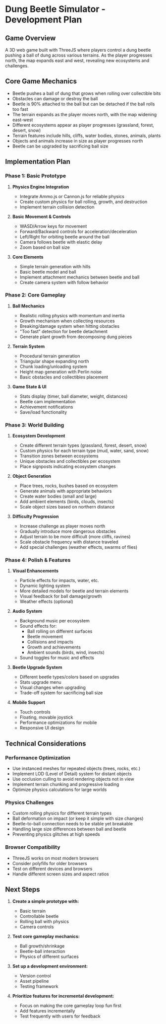 # Dung Beetle Simulator - Development Plan

## Game Overview
A 3D web game built with ThreeJS where players control a dung beetle pushing a ball of dung across various terrains. As the player progresses north, the map expands east and west, revealing new ecosystems and challenges.

## Core Game Mechanics
- Beetle pushes a ball of dung that grows when rolling over collectible bits
- Obstacles can damage or destroy the ball
- Beetle is 90% attached to the ball but can be detached if the ball rolls too fast
- The terrain expands as the player moves north, with the map widening east-west
- Different ecosystems appear as player progresses (grassland, forest, desert, snow)
- Terrain features include hills, cliffs, water bodies, stones, animals, plants
- Objects and animals increase in size as player progresses north
- Beetle can be upgraded by sacrificing ball size

## Implementation Plan

### Phase 1: Basic Prototype
1. **Physics Engine Integration**
   - Integrate Ammo.js or Cannon.js for reliable physics
   - Create custom physics for ball rolling, growth, and destruction
   - Implement terrain collision detection

2. **Basic Movement & Controls**
   - WASD/Arrow keys for movement
   - Forward/Backward controls for acceleration/deceleration
   - Left/Right for orbiting beetle around the ball
   - Camera follows beetle with elastic delay
   - Zoom based on ball size

3. **Core Elements**
   - Simple terrain generation with hills
   - Basic beetle model and ball
   - Implement attachment mechanics between beetle and ball
   - Create camera system with follow behavior

### Phase 2: Core Gameplay
1. **Ball Mechanics**
   - Realistic rolling physics with momentum and inertia
   - Growth mechanism when collecting resources
   - Breaking/damage system when hitting obstacles
   - "Too fast" detection for beetle detachment
   - Generate plant growth from decomposing dung pieces

2. **Terrain System**
   - Procedural terrain generation
   - Triangular shape expanding north
   - Chunk loading/unloading system
   - Height map generation with Perlin noise
   - Basic obstacles and collectibles placement

3. **Game State & UI**
   - Stats display (timer, ball diameter, weight, distances)
   - Beetle cam implementation
   - Achievement notifications
   - Save/load functionality

### Phase 3: World Building
1. **Ecosystem Development**
   - Create different terrain types (grassland, forest, desert, snow)
   - Custom physics for each terrain type (mud, water, sand, snow)
   - Transition zones between ecosystems
   - Unique obstacles and collectibles per ecosystem
   - Place signposts indicating ecosystem changes

2. **Object Generation**
   - Place trees, rocks, bushes based on ecosystem
   - Generate animals with appropriate behaviors
   - Create water bodies (small and large)
   - Add ambient elements (birds, clouds, insects)
   - Scale object sizes based on northern distance

3. **Difficulty Progression**
   - Increase challenge as player moves north
   - Gradually introduce more dangerous obstacles
   - Adjust terrain to be more difficult (more cliffs, ravines)
   - Scale obstacle frequency with distance traveled
   - Add special challenges (weather effects, swarms of flies)

### Phase 4: Polish & Features
1. **Visual Enhancements**
   - Particle effects for impacts, water, etc.
   - Dynamic lighting system
   - More detailed models for beetle and terrain elements
   - Visual feedback for ball damage/growth
   - Weather effects (optional)

2. **Audio System**
   - Background music per ecosystem
   - Sound effects for:
     - Ball rolling on different surfaces
     - Beetle movement
     - Collisions and impacts
     - Growth and achievements
     - Ambient sounds (birds, wind, insects)
   - Sound toggles for music and effects

3. **Beetle Upgrade System**
   - Different beetle types/colors based on upgrades
   - Stats upgrade menu
   - Visual changes when upgrading
   - Trade-off system for sacrificing ball size

4. **Mobile Support**
   - Touch controls
   - Floating, movable joystick
   - Performance optimizations for mobile
   - Responsive UI design

## Technical Considerations

### Performance Optimization
- Use instanced meshes for repeated objects (trees, rocks, etc.)
- Implement LOD (Level of Detail) system for distant objects
- Use occlusion culling to avoid rendering objects not in view
- Implement terrain chunking and progressive loading
- Optimize physics calculations for large worlds

### Physics Challenges
- Custom rolling physics for different terrain types
- Ball deformation on impact (or keep it simple with size changes)
- Beetle-to-ball connection needs to be stable yet breakable
- Handling large size differences between ball and beetle
- Preventing physics glitches at high speeds

### Browser Compatibility
- ThreeJS works on most modern browsers
- Consider polyfills for older browsers
- Test on different devices and browsers
- Handle different screen sizes and aspect ratios

## Next Steps

1. **Create a simple prototype with:**
   - Basic terrain
   - Controllable beetle
   - Rolling ball with physics
   - Camera controls

2. **Test core gameplay mechanics:**
   - Ball growth/shrinkage
   - Beetle-ball interaction
   - Physics of different surfaces

3. **Set up a development environment:**
   - Version control
   - Asset pipeline
   - Testing framework

4. **Prioritize features for incremental development:**
   - Focus on making the core gameplay loop fun first
   - Add features incrementally
   - Test frequently with users for feedback
